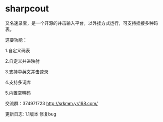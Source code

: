 # sharpcout
又名速录宝，是一个开源的并击输入平台，以外挂方式运行，可支持挂接多种码表。

这要功能：

1.自定义码表

2.自定义并进映射

3.支持中英文并击速录

4.支持多词库

5.内置空明码


交流群：374971723
http://srkmm.ys168.com/

更新日志:
1.1版本 修复bug
